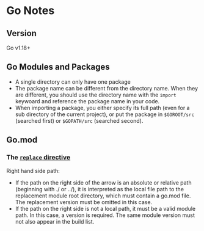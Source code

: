 # Go Notes

## Version
Go v1.18+

## Go Modules and Packages

- A single directory can only have one package
- The package name can be different from the directory name. When they are different, you should use the directory name with the `import` keywoard and reference the package name in your code. 
- When importing a package, you either specify its full path (even for a sub directory of the current project), or put the package in `$GOROOT/src` (searched first) or `$GOPATH/src` (searched second).

## Go.mod
### The [`replace` directive](https://go.dev/ref/mod#go-mod-file-replace)
Right hand side path:
  - If the path on the right side of the arrow is an absolute or relative path (beginning with ./ or ../), it is interpreted as the local file path to the replacement module root directory, which must contain a go.mod file. The replacement version must be omitted in this case.
  - If the path on the right side is not a local path, it must be a valid module path. In this case, a version is required. The same module version must not also appear in the build list.



